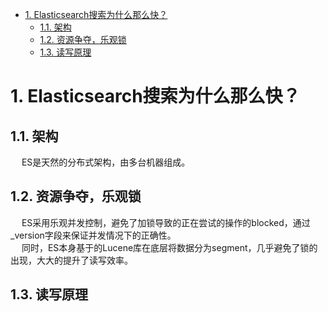 
<!-- TOC -->

- [1. Elasticsearch搜索为什么那么快？](#1-elasticsearch搜索为什么那么快)
    - [1.1. 架构](#11-架构)
    - [1.2. 资源争夺，乐观锁](#12-资源争夺乐观锁)
    - [1.3. 读写原理](#13-读写原理)

<!-- /TOC -->

# 1. Elasticsearch搜索为什么那么快？  
<!-- 
Elasticsearch 搜索为什么那么快？
https://www.jianshu.com/p/9c7d4bb3b093
Elasticsearch：ES 倒排索引为什么查询速度会这么快
https://www.jianshu.com/p/addefe15f3e9
-->

<!-- 
ES和lucene
https://blog.csdn.net/universsky2015/article/details/108465744
https://blog.csdn.net/mijichui2153/article/details/107303579

-->

## 1.1. 架构
&emsp; ES是天然的分布式架构，由多台机器组成。  

## 1.2. 资源争夺，乐观锁  
&emsp; ES采用乐观并发控制，避免了加锁导致的正在尝试的操作的blocked，通过_version字段来保证并发情况下的正确性。  
&emsp; 同时，ES本身基于的Lucene库在底层将数据分为segment，几乎避免了锁的出现，大大的提升了读写效率。  

## 1.3. 读写原理  

